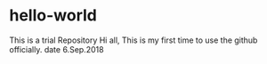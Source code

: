 # hello-world
This is a trial Repository
Hi all, This is my first time to use the github officially.
date 6.Sep.2018
